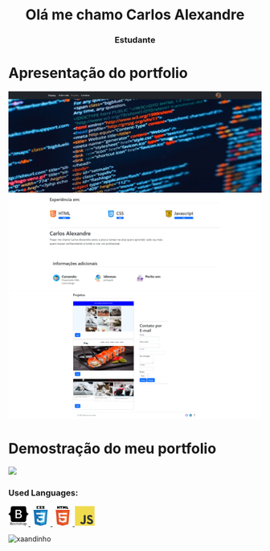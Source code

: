 <h1 align="center">Olá me chamo Carlos Alexandre</h1>
<h3 align="center">Estudante</h3>

<h1> Apresentação do portfolio </h2>
<img src="Tela-1.png" width="700">
<img src="tela-2.png" width="700">
<img src="tela-3.png" width="700">
<h1> Demostração do meu portfolio </h1>
<img src="recording-2023-01-06-10-32-30.gif" width="700">

<h3 align="left">Used Languages:</h3>
<p align="left"> <a href="https://getbootstrap.com" target="_blank" rel="noreferrer"> <img src="https://raw.githubusercontent.com/devicons/devicon/master/icons/bootstrap/bootstrap-plain-wordmark.svg" alt="bootstrap" width="40" height="40"/> </a> <a href="https://www.w3schools.com/css/" target="_blank" rel="noreferrer"> <img src="https://raw.githubusercontent.com/devicons/devicon/master/icons/css3/css3-original-wordmark.svg" alt="css3" width="40" height="40"/> </a> <a href="https://www.w3.org/html/" target="_blank" rel="noreferrer"> <img src="https://raw.githubusercontent.com/devicons/devicon/master/icons/html5/html5-original-wordmark.svg" alt="html5" width="40" height="40"/> </a> <a href="https://developer.mozilla.org/en-US/docs/Web/JavaScript" target="_blank" rel="noreferrer"> <img src="https://raw.githubusercontent.com/devicons/devicon/master/icons/javascript/javascript-original.svg" alt="javascript" width="40" height="40"/> </a> </p>

<p><img align="left" src="https://github-readme-stats.vercel.app/api/top-langs?username=xaandinho&show_icons=true&locale=en&layout=compact" alt="xaandinho" /></p>

